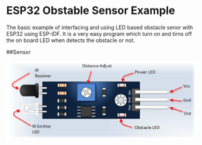 
# ESP32 Obstable Sensor Example

The basic example of interfacing and using LED based obstacle senor with ESP32 using ESP-IDF. 
It is a very easy program which turn on and tirns off the on board LED when detects the obstacle or not. 



##Sensor 

![obstacle sensor](obstacleSensor.png)






